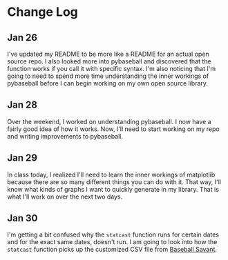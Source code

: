 # Change Log

## Jan 26
I've updated my README to be more like a README for an actual open source repo. I also looked more into pybaseball and discovered that the function works if you call it with specific syntax. I'm also noticing that I'm going to need to spend more time understanding the inner workings of pybaseball before I can begin working on my own open source library.

## Jan 28
Over the weekend, I worked on understanding pybaseball. I now have a fairly good idea of how it works. Now, I'll need to start working on my repo and writing improvements to pybaseball.

## Jan 29
In class today, I realized I'll need to learn the inner workings of matplotlib because there are so many different things you can do with it. That way, I'll know what kinds of graphs I want to quickly generate in my library. That is what I'll work on over the next two days.

## Jan 30
I'm getting a bit confused why the `statcast` function runs for certain dates and for the exact same dates, doesn't run. I am going to look into how the `statcast` function picks up the customized CSV file from [Baseball Savant](https://baseballsavant.mlb.com/statcast_search).
